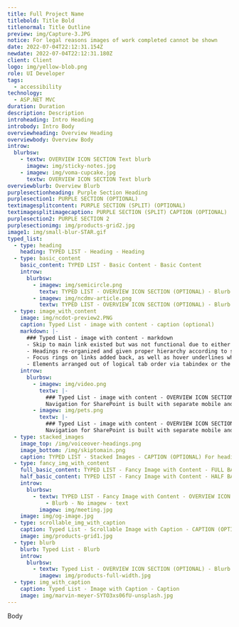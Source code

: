```yaml
---
title: Full Project Name
titlebold: Title Bold
titlenormal: Title Outline
preview: img/Capture-3.JPG
notice: For legal reasons images of work completed cannot be shown
date: 2022-07-04T22:12:31.154Z
newdate: 2022-07-04T22:12:31.180Z
client: Client
logo: img/yellow-blob.png
role: UI Developer
tags:
  - accessibility
technology:
  - ASP.NET MVC
duration: Duration
description: Description
introheading: Intro Heading
introbody: Intro Body
overviewheading: Overview Heading
overviewbody: Overview Body
introw:
  blurbsw:
    - textw: OVERVIEW ICON SECTION Text blurb
      imagew: img/sticky-notes.jpg
    - imagew: img/voma-cupcake.jpg
      textw: OVERVIEW ICON SECTION Text blurb
overviewblurb: Overview Blurb
purplesectionheading: Purple Section Heading
purplesection1: PURPLE SECTION (OPTIONAL)
textimagesplitcontent: PURPLE SECTION (SPLIT) (OPTIONAL)
textimagesplitimagecaption: PURPLE SECTION (SPLIT) CAPTION (OPTIONAL)
purplesection2: PURPLE SECTION 2
purplesectionimg: img/products-grid2.jpg
image1: img/small-blur-STAR.gif
typed_list:
  - type: heading
    heading: TYPED LIST - Heading - Heading
  - type: basic_content
    basic_content: TYPED LIST - Basic Content - Basic Content
    introw:
      blurbsw:
        - imagew: img/semicircle.png
          textw: TYPED LIST - OVERVIEW ICON SECTION (OPTIONAL) - Blurb - Text
        - imagew: img/ncdmv-article.png
          textw: TYPED LIST - OVERVIEW ICON SECTION (OPTIONAL) - Blurb - Text
  - type: image_with_content
    image: img/ncdot-preview2.PNG
    caption: Typed List - image with content - caption (optional)
    markdown: |-
      ### Typed List - image with content - markdown 
      - Skip to main link existed but was not functional due to either an incorrect ID or empty href attribute, depending on the template. Navigation was added to a seperate component so it could be reused within templates
      - Headings re-organized and given proper hierarchy according to semantics vs aesthetic browser default sizing
      - Focus rings on links added back, as well as hover underlines which were originally inconsistently implemented
      - Elements arranged out of logical tab order via tabindex or the CSS float property caused issues when browsing through content.
    introw:
      blurbsw:
        - imagew: img/video.png
          textw: |-
            ### Typed List - image with content - OVERVIEW ICON SECTION (OPTIONAL) - blurb - text 
            Navigation for SharePoint is built with separate mobile and desktop code toggled with media queries. The issue is both are still accessible within the DOM via a screen reader regardless of screen size or device
        - imagew: img/pets.png
          textw: |-
            ### Typed List - image with content - OVERVIEW ICON SECTION (OPTIONAL) - blurb - text 
            Navigation for SharePoint is built with separate mobile and desktop code toggled with media queries. The issue is both are still accessible within the DOM via a screen reader regardless of screen size or device
  - type: stacked_images
    image_top: /img/voiceover-headings.png
    image_bottom: /img/skiptomain.png
    caption: TYPED LIST - Stacked Images - CAPTION (OPTIONAL) For headings Voice Over was used to ensure proper hierarchy structure. Here the Voice Over Rotor, a quick access menu, shows the heading structure prior to changes
  - type: fancy_img_with_content
    full_basic_content: TYPED LIST - Fancy Image with Content - FULL BASIC CONTENT (OPTIONAL)
    half_basic_content: TYPED LIST - Fancy Image with Content - HALF BASIC CONTENT
    introw:
      blurbsw:
        - textw: TYPED LIST - Fancy Image with Content - OVERVIEW ICON SECTION (OPTIONAL)
            - Blurb - No imagew - text
          imagew: img/meeting.jpg
    image: img/og-image.jpg
  - type: scrollable_img_with_caption
    caption: Typed List - Scrollable Image with Caption - CAPTION (OPTIONAL)
    image: img/products-grid1.jpg
  - type: blurb
    blurb: Typed List - Blurb
    introw:
      blurbsw:
        - textw: Typed List - OVERVIEW ICON SECTION (OPTIONAL) - Blurb - No imagew - Text
          imagew: img/products-full-width.jpg
  - type: img_with_caption
    caption: Typed List - Image with Caption - Caption
    image: img/marvin-meyer-SYTO3xs06fU-unsplash.jpg
---
```

Body